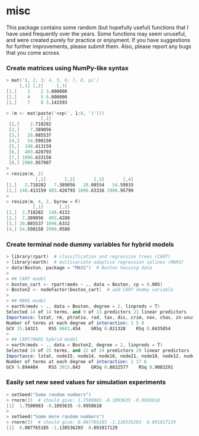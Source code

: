 misc
================================================================================

This package contains some random (but hopefully useful) functions that I have
used frequently over the years. Some functions may seem unuseful, and were
created purely for practice or enjoyment. If you have suggestions for further
improvements, please submit them. Also, please report any bugs that you come 
across.

### Create matrices using NumPy-like syntax

```S
> mat('1, 2, 3; 4, 5, 6; 7, 8, pi')
     [,1] [,2]     [,3]
[1,]    1    2 3.000000
[2,]    4    5 6.000000
[3,]    7    8 3.141593
```

```S
> (m <- mat(paste('exp(', 1:8, ')')))
             [,1]
 [1,]    2.718282
 [2,]    7.389056
 [3,]   20.085537
 [4,]   54.598150
 [5,]  148.413159
 [6,]  403.428793
 [7,] 1096.633158
 [8,] 2980.957987
>
> resize(m, 2)
           [,1]       [,2]       [,3]       [,4]
[1,]   2.718282   7.389056   20.08554   54.59815
[2,] 148.413159 403.428793 1096.63316 2980.95799
>
> resize(m, 4, 2, byrow = F)
          [,1]      [,2]
[1,]  2.718282  148.4132
[2,]  7.389056  403.4288
[3,] 20.085537 1096.6332
[4,] 54.598150 2980.9580
```

### Create terminal node dummy variables for hybrid models
```S
> library(rpart)  # classification and regression trees (CART)
> library(earth)  # multivariate adaptive regression splines (MARS)
> data(Boston, package = "MASS")  # Boston housing data
> 
> ## CART model
> boston_cart <- rpart(medv ~ ., data = Boston, cp = 0.005)
> Boston2 <- nodeFactor(boston_cart)  # add CART dummy variable
>
> ## MARS model
> earth(medv ~ ., data = Boston, degree = 2, linpreds = T)
Selected 14 of 14 terms, and 9 of 13 predictors 21 linear predictors
Importance: lstat, rm, ptratio, rad, tax, dis, crim, nox, chas, zn-unused, ...
Number of terms at each degree of interaction: 1 5 8
GCV 15.14321    RSS 6681.454    GRSq 0.821328    RSq 0.8435854
>
> ## CART/MARS hybrid model
> earth(medv ~ ., data = Boston2, degree = 2, linpreds = T)
Selected 24 of 25 terms, and 22 of 24 predictors 29 linear predictors
Importance: lstat, node15, node14, node16, node21, node18, node12, node17, node19, ...
Number of terms at each degree of interaction: 1 17 6
GCV 9.894404    RSS 3915.843    GRSq 0.8832577    RSq 0.9083291
```

### Easily set new seed values for simulation experiments
```S
> setSeed("Some random numbers")
> rnorm(3)  # should give: 1.7500983 -0.1093635 -0.9958618
[1]  1.7500983 -0.1093635 -0.9958618
> 
> setSeed("Some more random numbers")
> rnorm(3)  # should give: 0.007765185 -1.138536203  0.091017129
[1]  0.007765185 -1.138536203  0.091017129
```